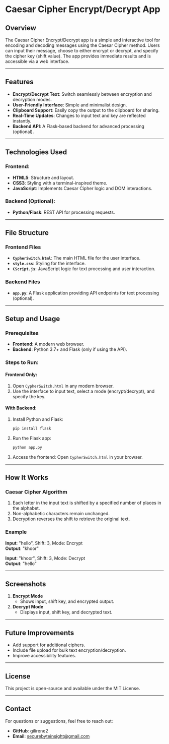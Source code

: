 # Caesar Cipher Encrypt/Decrypt App

## Overview
The Caesar Cipher Encrypt/Decrypt app is a simple and interactive tool for encoding and decoding messages using the Caesar Cipher method. Users can input their message, choose to either encrypt or decrypt, and specify the cipher key (shift value). The app provides immediate results and is accessible via a web interface.

---

## Features
- **Encrypt/Decrypt Text**: Switch seamlessly between encryption and decryption modes.
- **User-Friendly Interface**: Simple and minimalist design.
- **Clipboard Support**: Easily copy the output to the clipboard for sharing.
- **Real-Time Updates**: Changes to input text and key are reflected instantly.
- **Backend API**: A Flask-based backend for advanced processing (optional).

---

## Technologies Used
### Frontend:
- **HTML5**: Structure and layout.
- **CSS3**: Styling with a terminal-inspired theme.
- **JavaScript**: Implements Caesar Cipher logic and DOM interactions.

### Backend (Optional):
- **Python/Flask**: REST API for processing requests.

---

## File Structure
### Frontend Files
- **`CypherSwitch.html`**: The main HTML file for the user interface.
- **`style.css`**: Styling for the interface.
- **`CScript.js`**: JavaScript logic for text processing and user interaction.

### Backend Files
- **`app.py`**: A Flask application providing API endpoints for text processing (optional).

---

## Setup and Usage
### Prerequisites
- **Frontend**: A modern web browser.
- **Backend**: Python 3.7+ and Flask (only if using the API).

### Steps to Run:
#### Frontend Only:
1. Open `CypherSwitch.html` in any modern browser.
2. Use the interface to input text, select a mode (encrypt/decrypt), and specify the key.

#### With Backend:
1. Install Python and Flask:
   ```bash
   pip install flask
   ```
2. Run the Flask app:
   ```bash
   python app.py
   ```
3. Access the frontend:
   Open `CypherSwitch.html` in your browser.

---

## How It Works
### Caesar Cipher Algorithm
1. Each letter in the input text is shifted by a specified number of places in the alphabet.
2. Non-alphabetic characters remain unchanged.
3. Decryption reverses the shift to retrieve the original text.

### Example
**Input**: "hello", Shift: 3, Mode: Encrypt  
**Output**: "khoor"

**Input**: "khoor", Shift: 3, Mode: Decrypt  
**Output**: "hello"

---

## Screenshots
1. **Encrypt Mode**
   - Shows input, shift key, and encrypted output.
2. **Decrypt Mode**
   - Displays input, shift key, and decrypted text.

---

## Future Improvements
- Add support for additional ciphers.
- Include file upload for bulk text encryption/decryption.
- Improve accessibility features.

---

## License
This project is open-source and available under the MIT License.

---

## Contact
For questions or suggestions, feel free to reach out:
- **GitHub**: gilirene2
- **Email**: securebyteinsight@gmail.com

